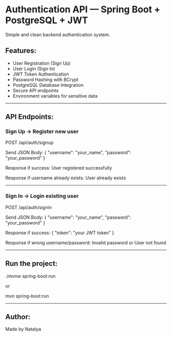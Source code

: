 
# Authentication API — Spring Boot + PostgreSQL + JWT

Simple and clean backend authentication system.

## Features:
- User Registration (Sign Up)
- User Login (Sign In)
- JWT Token Authentication
- Password Hashing with BCrypt
- PostgreSQL Database Integration
- Secure API endpoints
- Environment variables for sensitive data

---

## API Endpoints:

### Sign Up → Register new user
POST /api/auth/signup

Send JSON Body:
{
"username": "your_name",
"password": "your_password"
}

Response if success:
User registered successfully

Response if username already exists:
User already exists

---

### Sign In → Login existing user
POST /api/auth/signin

Send JSON Body:
{
"username": "your_name",
"password": "your_password"
}

Response if success:
{
"token": "your JWT token"
}

Response if wrong username/password:
Invalid password
or
User not found

---

## Run the project:

./mvnw spring-boot:run

or

mvn spring-boot:run

---

## Author:
Made by Natalya
